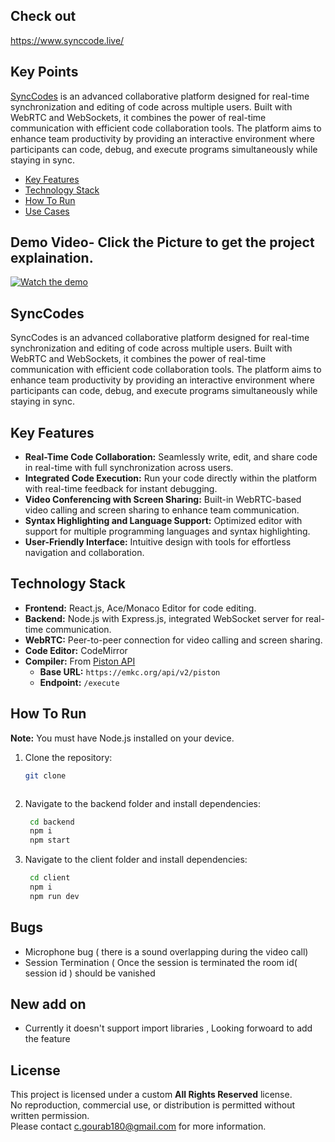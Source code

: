 ## Check out 
https://www.synccode.live/

## Key Points

[SyncCodes](#SyncCodes) is an advanced collaborative platform designed for real-time synchronization and editing of code across multiple users. Built with WebRTC and WebSockets, it combines the power of real-time communication with efficient code collaboration tools. The platform aims to enhance team productivity by providing an interactive environment where participants can code, debug, and execute programs simultaneously while staying in sync.


- [Key Features](#key-features)
- [Technology Stack](#technology-stack)
- [How To Run](#how-to-run)
- [Use Cases](#use-cases)

## Demo Video- Click the Picture to get the project explaination.

[![Watch the demo](https://img.youtube.com/vi/IiPcbEWGCsU/hqdefault.jpg)](https://youtu.be/IiPcbEWGCsU)


## SyncCodes

SyncCodes is an advanced collaborative platform designed for real-time synchronization and editing of code across multiple users. Built with WebRTC and WebSockets, it combines the power of real-time communication with efficient code collaboration tools. The platform aims to enhance team productivity by providing an interactive environment where participants can code, debug, and execute programs simultaneously while staying in sync.



## Key Features

- **Real-Time Code Collaboration:** Seamlessly write, edit, and share code in real-time with full synchronization across users.
- **Integrated Code Execution:** Run your code directly within the platform with real-time feedback for instant debugging.
- **Video Conferencing with Screen Sharing:** Built-in WebRTC-based video calling and screen sharing to enhance team communication.
- **Syntax Highlighting and Language Support:** Optimized editor with support for multiple programming languages and syntax highlighting.
- **User-Friendly Interface:** Intuitive design with tools for effortless navigation and collaboration.

## Technology Stack

- **Frontend:** React.js, Ace/Monaco Editor for code editing.
- **Backend:** Node.js with Express.js, integrated WebSocket server for real-time communication.
- **WebRTC:** Peer-to-peer connection for video calling and screen sharing.
- **Code Editor:** CodeMirror
- **Compiler:** From [Piston API](https://piston.readthedocs.io/en/latest/api-v2/)  
  - **Base URL:** `https://emkc.org/api/v2/piston`
  - **Endpoint:** `/execute`

## How To Run

**Note:** You must have Node.js installed on your device.

1. Clone the repository:
   ```bash
   git clone 

   

2. Navigate to the backend folder and install dependencies:
   ```bash
    cd backend
    npm i
    npm start


3. Navigate to the client folder and install dependencies:
   ```bash
    cd client
    npm i
    npm run dev


## Bugs 
- Microphone bug ( there is a sound overlapping during the video call)
- Session Termination ( Once the session is terminated the room id( session id ) should be vanished
## New add on 
- Currently it doesn't support import libraries , Looking forwoard to add the feature
  
## License

This project is licensed under a custom **All Rights Reserved** license.  
No reproduction, commercial use, or distribution is permitted without written permission.  
Please contact c.gourab180@gmail.com for more information.


